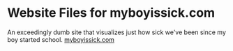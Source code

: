 # Website Files for myboyissick.com

An exceedingly dumb site that visualizes just how sick we've been since my boy started school.
[myboyissick.com](http://www.myboyissick.com)
